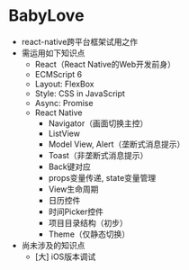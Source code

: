 # BabyLove

- react-native跨平台框架试用之作
- 需运用如下知识点
  - React（React Native的Web开发前身）
  - ECMScript 6
  - Layout: FlexBox
  - Style: CSS in JavaScript
  - Async: Promise
  - React Native
    - Navigator（画面切换主控）
    - ListView
    - Model View, Alert（垄断式消息提示）
    - Toast（非垄断式消息提示）
    - Back键对应
    - props变量传递, state变量管理
    - View生命周期
    - 日历控件
    - 时间Picker控件
    - 项目目录结构（初步）
    - Theme（仅静态切换）
- 尚未涉及的知识点
  - [大] iOS版本调试

